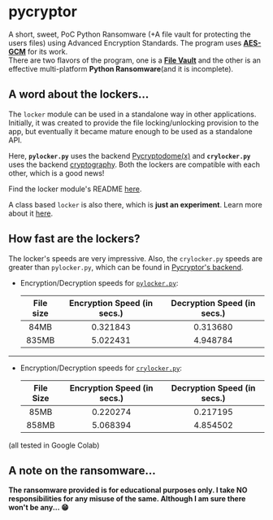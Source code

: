 # pycryptor 

A short, sweet, PoC Python Ransomware (+A file vault for protecting the users files)
using Advanced Encryption Standards. The program uses 
[__AES-GCM__][1] for its work. <br>
There are two flavors of the program, one is a [__File Vault__][2] and the other is an
effective multi-platform  __Python Ransomware__(and it is incomplete).


## A word about the lockers...

The `locker` module can be used in a standalone way in other applications. 
Initially, it was created to provide the file locking/unlocking provision 
to the app, but eventually it became mature enough to be used as a standalone API.

Here, **`pylocker.py`** uses the backend [Pycryptodome(x)][6] and **`crylocker.py`** 
uses the backend [cryptography][7]. Both the lockers are compatible with each other, 
which is a good news!

Find the locker module's README [here][3].

A class based `locker` is also there, which is **just an experiment**. Learn more about
it [here][8].


## How fast are the lockers?

The locker's speeds are very impressive. Also, the `crylocker.py` speeds are greater
than `pylocker.py`, which can be found in [Pycryptor's backend][3].

- Encryption/Decryption speeds for [`pylocker.py`][4]:

  |File size|Encryption Speed (in secs.)|Decryption Speed (in secs.)|
  |:-------:|:-------------------------:|:-------------------------:|
  |  84MB   |         0.321843          |         0.313680          |
  |  835MB  |         5.022431          |         4.948784          |

---

- Encryption/Decryption speeds for [`crylocker.py`][5]:

  |File Size|Encryption Speed (in secs.)|Decryption Speed (in secs.)|
  |:-------:|:-------------------------:|:-------------------------:|
  |  85MB   |         0.220274          |         0.217195          |
  |  858MB  |         5.068394          |         4.854502          |

(all tested in Google Colab)


## A note on the ransomware...

__The ransomware provided is for educational purposes only. I take NO 
responsibilities for any misuse of the same. Although I am sure there won't
be any... 😁__


[1]: <https://en.wikipedia.org/wiki/Galois/Counter_Mode>
[2]: <File_vault/README.md#pycryptor---the-file-vault>
[3]: <File_vault/toolkit/backends/README.md#the-core>
[4]: <File_vault/toolkit/backends/pylocker.py>
[5]: <File_vault/toolkit/backends/crylocker.py>
[6]: <https://github.com/Legrandin/pycryptodome#pycryptodome>
[7]: <https://github.com/pyca/cryptography#pycacryptography>
[8]: <as-Class/README.md#locker-as-class>
